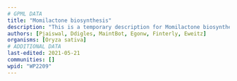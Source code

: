 ```yaml
---
# GPML DATA
title: "Momilactone biosynthesis"
description: "This is a temporary description for Momilactone biosynthesis"
authors: [Pjaiswal, Ddigles, MaintBot, Egonw, Finterly, Eweitz]
organisms: [Oryza sativa]
# ADDITIONAL DATA
last-edited: 2021-05-21
communities: []
wpid: "WP2209"
---
```

